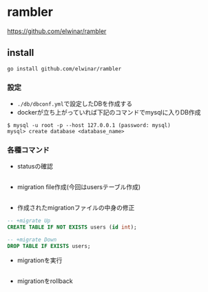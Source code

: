 # rambler
https://github.com/elwinar/rambler

## install
```
go install github.com/elwinar/rambler
```

### 設定
- `./db/dbconf.yml`で設定したDBを作成する
- dockerが立ち上がっていれば下記のコマンドでmysqlに入りDB作成
```
$ mysql -u root -p --host 127.0.0.1 (password: mysql)
mysql> create database <database_name>
```

### 各種コマンド
- statusの確認
```
```

- migration file作成(今回はusersテーブル作成)
```
```

- 作成されたmigrationファイルの中身の修正
```sql
-- +migrate Up
CREATE TABLE IF NOT EXISTS users (id int);

-- +migrate Down
DROP TABLE IF EXISTS users;
```

- migrationを実行
```
```

- migrationをrollback
```
```
